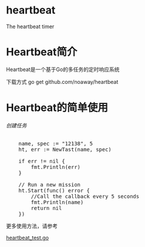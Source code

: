 # heartbeat
The heartbeat timer

<h1>Heartbeat简介</h1>

<p>Heartbeat是一个基于Go的多任务的定时响应系统</p>
<p>下载方式 go get github.com/noaway/heartbeat</p>

<h1>Heartbeat的简单使用</h1>

<h6>创建任务</h6>

<pre>
	name, spec := "12138", 5
	ht, err := NewTast(name, spec)

	if err != nil {
		fmt.Println(err)
	}

	// Run a new mission
	ht.Start(func() error {
		//Call the callback every 5 seconds
		fmt.Println(name)
		return nil
	})
</pre>

<p>更多使用方法，请参考</p><a href="/heartbeat_test.go">heartbeat_test.go</a>